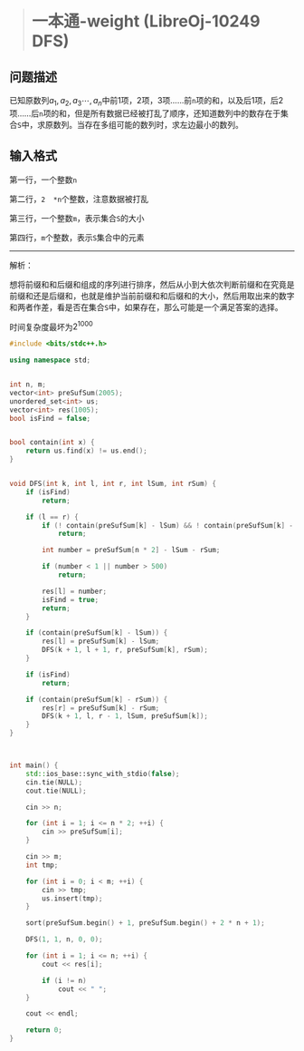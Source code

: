 > # 一本通-weight (LibreOj-10249 DFS)

## 问题描述

已知原数列$a_1, a_2, a_3 \cdots, a_n$中前1项，2项，3项……前`n`项的和，以及后1项，后2项……后`n`项的和，但是所有数据已经被打乱了顺序，还知道数列中的数存在于集合`S`中，求原数列。当存在多组可能的数列时，求左边最小的数列。

## 输入格式

第一行，一个整数`n`

第二行，`2  *n`个整数，注意数据被打乱

第三行，一个整数`m`，表示集合`S`的大小

第四行，`m`个整数，表示`S`集合中的元素

----

解析：

想将前缀和和后缀和组成的序列进行排序，然后从小到大依次判断前缀和在究竟是前缀和还是后缀和，也就是维护当前前缀和和后缀和的大小，然后用取出来的数字和两者作差，看是否在集合`S`中，如果存在，那么可能是一个满足答案的选择。

时间复杂度最坏为$2^{1000}$

```c++
#include <bits/stdc++.h>

using namespace std;


int n, m;
vector<int> preSufSum(2005);
unordered_set<int> us;
vector<int> res(1005);
bool isFind = false;


bool contain(int x) {
    return us.find(x) != us.end();
}


void DFS(int k, int l, int r, int lSum, int rSum) {
    if (isFind)
        return;

    if (l == r) {
        if (! contain(preSufSum[k] - lSum) && ! contain(preSufSum[k] - rSum))
            return;

        int number = preSufSum[n * 2] - lSum - rSum;

        if (number < 1 || number > 500)
            return;

        res[l] = number;
        isFind = true;
        return;
    }

    if (contain(preSufSum[k] - lSum)) {
        res[l] = preSufSum[k] - lSum;
        DFS(k + 1, l + 1, r, preSufSum[k], rSum);
    }

    if (isFind)
        return;

    if (contain(preSufSum[k] - rSum)) {
        res[r] = preSufSum[k] - rSum;
        DFS(k + 1, l, r - 1, lSum, preSufSum[k]);
    }
}



int main() {
    std::ios_base::sync_with_stdio(false);
    cin.tie(NULL);
    cout.tie(NULL);

    cin >> n;

    for (int i = 1; i <= n * 2; ++i) {
        cin >> preSufSum[i];
    }

    cin >> m;
    int tmp;

    for (int i = 0; i < m; ++i) {
        cin >> tmp;
        us.insert(tmp);
    }

    sort(preSufSum.begin() + 1, preSufSum.begin() + 2 * n + 1);

    DFS(1, 1, n, 0, 0);

    for (int i = 1; i <= n; ++i) {
        cout << res[i];

        if (i != n)
            cout << " ";
    }

    cout << endl;

    return 0;
}
```

